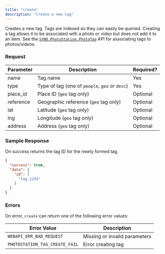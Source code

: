 ```yaml
---
title: "create"
description: "Create a new tag"
---
```


Creates a new tag. Tags are indexed so they can easily be queried.
Creating a tag allows it to be associated with a photo or video
but does not add it to an item.
See the [`SYNO.PhotoStation.PhotoTag`](/api/syno-photostation-phototag)
API for associating tags to photos/videos.

### Request ###

Parameter|Description|Required?
---------|-----------|---------
name|Tag name|Yes
type|Type of tag (one of `people`, `geo` or `desc`)|Yes
place_id|Place ID (`geo` tag only)|Optional
reference|Geographic reference (`geo` tag only)|Optional
lat|Latitude (`geo` tag only)|Optional
lng|Longitude (`geo` tag only)|Optional
address|Address (`geo` tag only)|Optional

### Sample Response ###

On success returns the tag ID for the newly formed tag.

```json
{
  "success": true,
  "data": {
    "id": [
      "tag_1234"
    ]
  }
}
```

### Errors ###

On error, `create` can return one of the following error values:

Error Value|Description
-----------|-----------
`WEBAPI_ERR_BAD_REQUEST`|Missing or invalid parameters
`PHOTOSTATION_TAG_CREATE_FAIL`|Error creating tag
